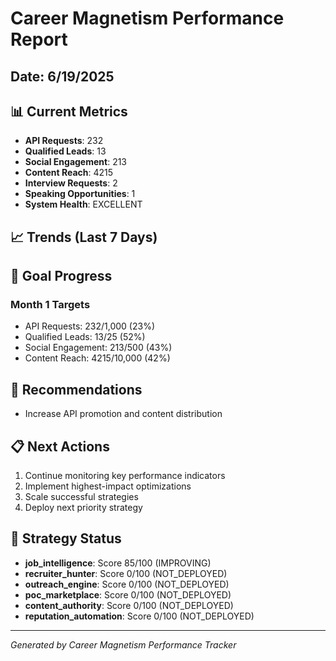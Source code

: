 # Career Magnetism Performance Report
## Date: 6/19/2025

## 📊 Current Metrics
- **API Requests**: 232
- **Qualified Leads**: 13
- **Social Engagement**: 213
- **Content Reach**: 4215
- **Interview Requests**: 2
- **Speaking Opportunities**: 1
- **System Health**: EXCELLENT

## 📈 Trends (Last 7 Days)


## 🎯 Goal Progress
### Month 1 Targets
- API Requests: 232/1,000 (23%)
- Qualified Leads: 13/25 (52%)
- Social Engagement: 213/500 (43%)
- Content Reach: 4215/10,000 (42%)

## 🚀 Recommendations
- Increase API promotion and content distribution

## 📋 Next Actions
1. Continue monitoring key performance indicators
2. Implement highest-impact optimizations
3. Scale successful strategies
4. Deploy next priority strategy

## 🔄 Strategy Status
- **job_intelligence**: Score 85/100 (IMPROVING)
- **recruiter_hunter**: Score 0/100 (NOT_DEPLOYED)
- **outreach_engine**: Score 0/100 (NOT_DEPLOYED)
- **poc_marketplace**: Score 0/100 (NOT_DEPLOYED)
- **content_authority**: Score 0/100 (NOT_DEPLOYED)
- **reputation_automation**: Score 0/100 (NOT_DEPLOYED)

---
*Generated by Career Magnetism Performance Tracker*
